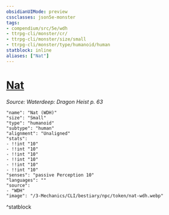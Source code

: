 ```yaml
---
obsidianUIMode: preview
cssclasses: json5e-monster
tags:
- compendium/src/5e/wdh
- ttrpg-cli/monster/cr/
- ttrpg-cli/monster/size/small
- ttrpg-cli/monster/type/humanoid/human
statblock: inline
aliases: ["Nat"]
---
```

# [Nat](3-Mechanics\CLI\bestiary\npc/nat-wdh.md)
*Source: Waterdeep: Dragon Heist p. 63*  

```statblock
"name": "Nat (WDH)"
"size": "Small"
"type": "humanoid"
"subtype": "human"
"alignment": "Unaligned"
"stats":
- !!int "10"
- !!int "10"
- !!int "10"
- !!int "10"
- !!int "10"
- !!int "10"
"senses": "passive Perception 10"
"languages": ""
"source":
- "WDH"
"image": "/3-Mechanics/CLI/bestiary/npc/token/nat-wdh.webp"
```
^statblock
